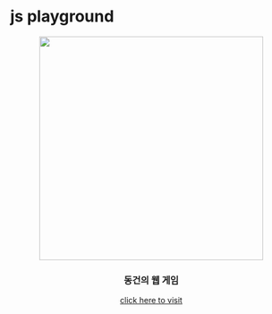 # js playground

<div align="center">

<img src="https://github.com/doongeon/react-playground/assets/87890694/df0fb5b8-5b3c-4011-b75f-cf0bf5184133" width=400 />

### 동건의 웹 게임

[click here to visit](https://d2tx7yq7sk38e1.cloudfront.net/)
  
</div>
